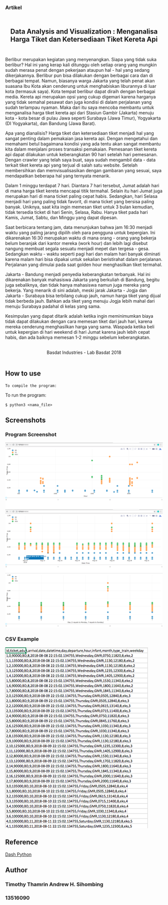### Artikel

<h2 align="center">
  <br>
  Data Analysis and Visualization : Menganalisa Harga Tiket dan Ketersediaan Tiket Kereta Api
  <br>
  <br>
</h2>

Berlibur merupakan kegiatan yang menyenangkan. Siapa yang tidak suka berlibur? Hal ini yang kerap kali ditunggu oleh setiap orang yang mungkin sudah merasa penat dengan pekerjaan ataupun hal - hal yang sedang dikerjakannya. Berlibur pun bisa dilakukan dengan berbagai cara dan di berbagai tempat. Namun, biasanya warga Jakarta yang telah penat akan suasana Ibu Kota akan cenderung untuk menghabiskan liburannya di luar kota (termasuk saya). Kota tempat berlibur dapat diraih dengan berbagai media. Kereta api merupakan opsi yang cukup digemari karena harganya yang tidak semahal pesawat dan juga kondisi di dalam perjalanan yang sudah terlampau nyaman. Maka dari itu saya mencoba membantu untuk menganalisa harga tiket kereta api dari Stasiun Gambir (Jakarta) menuju kota - kota besar di pulau Jawa seperti Surabaya (Jawa Timur), Yogyakarta (DI Yogyakarta), dan Bandung (Jawa Barat).

Apa yang dianalisis? Harga tiket dan ketersediaan tiket menjadi hal yang sangat penting dalam pemakaian jasa kereta api. Dengan mengetahui dan memahami betul bagaimana kondisi yang ada tentu akan sangat membantu kita dalam menjalani proses transaksi pemakaian. Pemesanan tiket kereta api dapat dilakukan untuk keberangkatan 90 hari setelah hari pemesanan. Dengan crawler yang telah saya buat, saya sudah mengambil data - data terkait tiket kereta api yang terjual di salah satu website. Setelah membersihkan dan memvisualisasikan dengan gambaran yang sesuai, saya mendapatkan beberapa hal yang ternyata menarik.

Dalam 1 minggu terdapat 7 hari. Diantara 7 hari tersebut, Jumat adalah hari di mana harga tiket kereta mencapai titik termahal. Selain itu hari Jumat juga merupakan hari di mana ticket paling cepat habis. Sedangkan, hari Selasa menjadi hari yang paling tidak favorit, di mana ticket yang bersisa paling banyak. Uniknya, saat kita ingin memesan tiket untuk 3 bulan kemudian, tidak tersedia ticket di hari Senin, Selasa, Rabu. Hanya tiket pada hari Kamis, Jumat, Sabtu, dan Minggu yang dapat dipesan.

Saat berbicara tentang jam, data menunjukan bahwa jam 16:30 menjadi waktu yang paling jarang dipilih oleh para pengguna untuk bepergian. Ini dikarenakan 16:30 merupakan waktu di mana orang - orang yang bekerja belum beranjak dari kantor mereka (work hour) dan lebih lagi disebut nangung membuat segala sesuatu menjadi mepet dan tergesa - gesa. Sedangkan waktu - waktu seperti pagi hari dan malam hari banyak diminati karena malam hari bisa dipakai untuk sekalian beristirahat dalam perjalanan. Perjalanan yang dimulai pada saat golden hour menghasilkan tiket termahal.

Jakarta - Bandung menjadi penyedia keberangkatan terbanyak. Hal ini dikarenakan banyak mahasiswa Jakarta yang berkuliah di Bandung, begitu juga sebaliknya, dan tidak hanya mahasiswa namun juga mereka yang bekerja. Yang menarik di sini adalah, meski jarak Jakarta - Jogja dan Jakarta - Surabaya bisa terbilang cukup jauh, namun harga tiket yang dijual tidak berbeda jauh. Bahkan ada tiket yang menuju Jogja lebih mahal dari menuju Surabaya padahal di kelas yang sama. 

Kesimpulan yang dapat ditarik adalah ketika ingin meminimumkan biaya tidak dapat dilakukan dengan cara memesan tiket dari jauh hari, karena mereka cenderung menghasilkan harga yang sama. Waspada ketika beli untuk kepergian di hari weekend di hari Jumat karena jauh lebih cepat habis, dan ada baiknya memesan 1-2 minggu sebelum keberangkatan.

<p align="center">
  <br>
  Basdat Industries - Lab Basdat 2018
  <br>
  <br>
</p>

## How to use
```
To compile the program:
```
To run the program:
```
$ python3 <nama_file>
```

## Screenshots

### Program Screenshot
![Program](screenshots/kai1.png)
![Program](screenshots/kai2.png)
![Program](screenshots/kai3.png)

### CSV Example
![CSV](screenshots/kai4.png)


## Reference
[Dash Python](http://dash-docs.herokuapp.com/)


## Author

<h3> Timothy Thamrin Andrew H. Sihombing </h3>
<h3> 13516090 </h3>